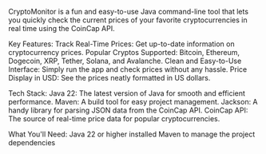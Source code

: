 CryptoMonitor is a fun and easy-to-use Java command-line tool that lets you quickly check the current prices of your favorite cryptocurrencies in real time using the CoinCap API.

Key Features:
  Track Real-Time Prices: Get up-to-date information on cryptocurrency prices.
  Popular Cryptos Supported: Bitcoin, Ethereum, Dogecoin, XRP, Tether, Solana, and Avalanche.
  Clean and Easy-to-Use Interface: Simply run the app and check prices without any hassle.
  Price Display in USD: See the prices neatly formatted in US dollars.

Tech Stack:
  Java 22: The latest version of Java for smooth and efficient performance.
  Maven: A build tool for easy project management.
  Jackson: A handy library for parsing JSON data from the CoinCap API.
  CoinCap API: The source of real-time price data for popular cryptocurrencies.

What You'll Need:
  Java 22 or higher installed
  Maven to manage the project dependencies
